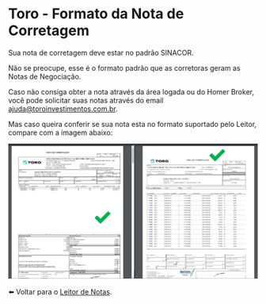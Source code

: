 # Toro - Formato da Nota de Corretagem

Sua nota de corretagem deve estar no padrão SINACOR.

Não se preocupe, esse é o formato padrão que as corretoras geram as Notas de Negociação.

Caso não consiga obter a nota através da área logada ou do Homer Broker, você pode solicitar suas notas através do email ajuda@toroinvestimentos.com.br.

Mas caso queira conferir se sua nota esta no formato suportado pelo Leitor, compare com a imagem abaixo:

![](../.gitbook/assets/a1ec64b7d5dfe9055339a239c478b138.png)

⬅️ Voltar para o [Leitor de Notas](https://leitordenotas.com.br/).
